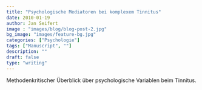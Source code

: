 ```yaml
---
title: "Psychologische Mediatoren bei komplexem Tinnitus"
date: 2010-01-19
author: Jan Seifert
image : "images/blog/blog-post-2.jpg"
bg_image: "images/feature-bg.jpg"
categories: ["Psychologie"]
tags: ["Manuscript", ""]
description: ""
draft: false
type: "writing"
---
```



Methodenkritischer Überblick über psychologische Variablen beim Tinnitus.
</p>
